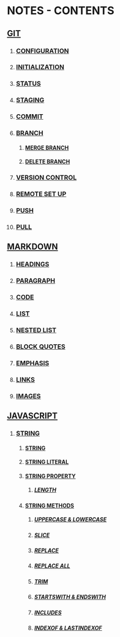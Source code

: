 # NOTES - CONTENTS

<!-- GIT LINKS -->

## [GIT](https://github.com/HasanujjamanGazi/NOTES/blob/main/Git/git.md)

1. ### [CONFIGURATION](https://github.com/HasanujjamanGazi/NOTES/blob/main/Git/git.md#configuration)

2. ### [INITIALIZATION](https://github.com/HasanujjamanGazi/NOTES/blob/main/Git/git.md#initialization)

3. ### [STATUS](https://github.com/HasanujjamanGazi/NOTES/blob/main/Git/git.md#status)

4. ### [STAGING](https://github.com/HasanujjamanGazi/NOTES/blob/main/Git/git.md#staging)

5. ### [COMMIT](https://github.com/HasanujjamanGazi/NOTES/blob/main/Git/git.md#commit)

6. ### [BRANCH](https://github.com/HasanujjamanGazi/NOTES/blob/main/Git/git.md#branch)

   1. #### [MERGE BRANCH](https://github.com/HasanujjamanGazi/NOTES/blob/main/Git/git.md#merge-branch)

   2. #### [DELETE BRANCH](https://github.com/HasanujjamanGazi/NOTES/blob/main/Git/git.md#delete-branch)

7. ### [VERSION CONTROL](https://github.com/HasanujjamanGazi/NOTES/blob/main/Git/git.md#version-control)

8. ### [REMOTE SET UP](https://github.com/HasanujjamanGazi/NOTES/blob/main/Git/git.md#remote-set-up)

9. ### [PUSH](https://github.com/HasanujjamanGazi/NOTES/blob/main/Git/git.md#push)

10. ### [PULL](https://github.com/HasanujjamanGazi/NOTES/blob/main/Git/git.md#pull)

<!-- MARKDOWN LINKS -->

## [MARKDOWN](https://github.com/HasanujjamanGazi/NOTES/blob/main/Markdown/markdown.md)

1. ### [HEADINGS](https://github.com/HasanujjamanGazi/NOTES/blob/main/Markdown/markdown.md#headings)

2. ### [PARAGRAPH](https://github.com/HasanujjamanGazi/NOTES/blob/main/Markdown/markdown.md#paragraph)

3. ### [CODE](https://github.com/HasanujjamanGazi/NOTES/blob/main/Markdown/markdown.md#code)

4. ### [LIST](https://github.com/HasanujjamanGazi/NOTES/blob/main/Markdown/markdown.md#list)

5. ### [NESTED LIST](https://github.com/HasanujjamanGazi/NOTES/blob/main/Markdown/markdown.md#nested-list)

6. ### [BLOCK QUOTES](https://github.com/HasanujjamanGazi/NOTES/blob/main/Markdown/markdown.md#block-quotes)

7. ### [EMPHASIS](https://github.com/HasanujjamanGazi/NOTES/blob/main/Markdown/markdown.md#emphasis)

8. ### [LINKS](https://github.com/HasanujjamanGazi/NOTES/blob/main/Markdown/markdown.md#links)

9. ### [IMAGES](https://github.com/HasanujjamanGazi/NOTES/blob/main/Markdown/markdown.md#images)

<!-- JAVASCRIPT LINKS -->

## [JAVASCRIPT](https://github.com/HasanujjamanGazi/NOTES/tree/main/JS)

1. ### [STRING](https://github.com/HasanujjamanGazi/NOTES/blob/main/JS/STRING.md)
   1. #### [STRING](https://github.com/HasanujjamanGazi/NOTES/blob/main/JS/STRING.md#string)
   2. #### [STRING LITERAL](https://github.com/HasanujjamanGazi/NOTES/blob/main/JS/STRING.md#string-literal)
   3. #### [STRING PROPERTY](https://github.com/HasanujjamanGazi/NOTES/blob/main/JS/STRING.md#string-property)
      1. ##### [LENGTH](https://github.com/HasanujjamanGazi/NOTES/blob/main/JS/STRING.md#length)
   4. #### [STRING METHODS](https://github.com/HasanujjamanGazi/NOTES/blob/main/JS/STRING.md#string-methods)
      1. ##### [UPPERCASE & LOWERCASE](https://github.com/HasanujjamanGazi/NOTES/blob/main/JS/STRING.md#uppercase--lowercase)
      2. ##### [SLICE](https://github.com/HasanujjamanGazi/NOTES/blob/main/JS/STRING.md#slice)
      3. ##### [REPLACE](https://github.com/HasanujjamanGazi/NOTES/blob/main/JS/STRING.md#replace)
      4. ##### [REPLACE ALL](https://github.com/HasanujjamanGazi/NOTES/blob/main/JS/STRING.md#replace-all)
      5. ##### [TRIM](https://github.com/HasanujjamanGazi/NOTES/blob/main/JS/STRING.md#trim)
      6. ##### [STARTSWITH & ENDSWITH](https://github.com/HasanujjamanGazi/NOTES/blob/main/JS/STRING.md#startswith--endswith)
      7. ##### [INCLUDES](https://github.com/HasanujjamanGazi/NOTES/blob/main/JS/STRING.md#includes)
      8. ##### [INDEXOF & LASTINDEXOF](https://github.com/HasanujjamanGazi/NOTES/blob/main/JS/STRING.md#indexof--lastindexof)


